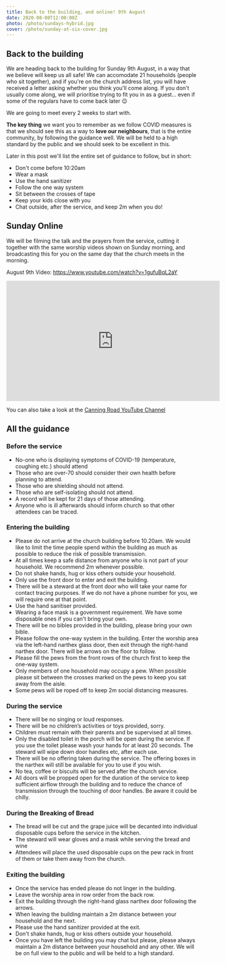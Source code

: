 ```yaml
---
title: Back to the building, and online! 9th August
date: 2020-08-08T12:00:00Z
photo: /photo/sundays-hybrid.jpg
cover: /photo/sunday-at-six-cover.jpg
---
```


## Back to the building

We are heading back to the building for Sunday 9th August, in a way that we believe will keep us all safe! We can accomodate 21 households (people who sit together), and if you're on the church address list, you will have received a letter asking whether you think you'll come along. If you don't usually come along, we will prioritise trying to fit you in as a guest... even if some of the regulars have to come back later 😉

We are going to meet every 2 weeks to start with.

**The key thing** we want you to remember as we follow COVID measures is that we should see this as a way to **love our neighbours**, that is the entire community, by following the guidance well. We will be held to a high standard by the public and we should seek to be excellent in this.

Later in this post we'll list the entire set of guidance to follow, but in short:

 + Don't come before 10:20am
 + Wear a mask
 + Use the hand sanitizer
 + Follow the one way system
 + Sit between the crosses of tape
 + Keep your kids close with you
 + Chat outside, after the service, and keep 2m when you do!


## Sunday Online

We will be filming the talk and the prayers from the service, cutting it together with the same worship videos shown on Sunday morning, and broadcasting this for you on the same day that the church meets in the morning.

August 9th Video: <https://www.youtube.com/watch?v=1gufuBqL2aY>

<iframe width="560" height="315" src="https://www.youtube.com/embed/1gufuBqL2aY" frameborder="0" allow="accelerometer; autoplay; encrypted-media; gyroscope; picture-in-picture" allowfullscreen></iframe>

You can also take a look at the [Canning Road YouTube Channel](
https://www.youtube.com/channel/UCLlyMMvV26OndAy_ep7gv4A)


## All the guidance

### Before the service

 + No-one who is displaying symptoms of COVID-19 (temperature, coughing etc.) should attend
 + Those who are over-70 should consider their own health before planning to attend.
 + Those who are shielding should not attend.
 + Those who are self-isolating should not attend.
 + A record will be kept for 21 days of those attending.
 + Anyone who is ill afterwards should inform church so that other attendees can be traced.

### Entering the building

 + Please do not arrive at the church building before 10.20am. We would like to limit the time people spend within the building as much as possible to reduce the risk of possible transmission.
 + At all times keep a safe distance from anyone who is not part of your household. We recommend 2m whenever possible.
 + Do not shake hands, hug or kiss others outside your household.
 + Only use the front door to enter and exit the building.
 + There will be a steward at the front door who will take your name for contact tracing purposes. If we do not have a phone number for you, we will require one at that point.
 + Use the hand sanitiser provided.
 + Wearing a face mask is a government requirement. We have some disposable ones if you can't bring your own.
 + There will be no bibles provided in the building, please bring your own bible.
 + Please follow the one-way system in the building. Enter the worship area via the left-hand narthex glass door, then exit through the right-hand narthex door. There will be arrows on the floor to follow.
 + Please fill the pews from the front rows of the church first to keep the one-way system.
 + Only members of one household may occupy a pew. When possible please sit between the crosses marked on the pews to keep you sat away from the aisle.
 + Some pews will be roped off to keep 2m social distancing measures.

### During the service

 + There will be no singing or loud responses.
 + There will be no children’s activities or toys provided, sorry.
 + Children must remain with their parents and be supervised at all times.
 + Only the disabled toilet in the porch will be open during the service. If you use the toilet please wash your hands for at least 20 seconds. The steward will wipe down door handles etc, after each use.
 + There will be no offering taken during the service. The offering boxes in the narthex will still be available for you to use if you wish.
 + No tea, coffee or biscuits will be served after the church service.
 + All doors will be propped open for the duration of the service to keep sufficient airflow through the building and to reduce the chance of transmission through the touching of door handles. Be aware it could be chilly.

### During the Breaking of Bread

 + The bread will be cut and the grape juice will be decanted into individual disposable cups before the service in the kitchen.
 + The steward will wear gloves and a mask while serving the bread and wine
 + Attendees will place the used disposable cups on the pew rack in front of them or take them away from the church.

### Exiting the building

 + Once the service has ended please do not linger in the building.
 + Leave the worship area in row order from the back row.
 + Exit the building through the right-hand glass narthex door following the arrows.
 + When leaving the building maintain a 2m distance between your household and the next.
 + Please use the hand sanitizer provided at the exit.
 + Don't shake hands, hug or kiss others outside your household.
 + Once you have left the building you may chat but please, please always maintain a 2m distance between your household and any other. We will be on full view to the public and will be held to a high standard.

